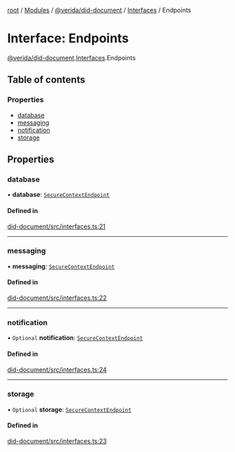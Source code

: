 [root](../README.md) / [Modules](../modules.md) / [@verida/did-document](../modules/verida_did_document.md) / [Interfaces](../modules/verida_did_document.Interfaces.md) / Endpoints

# Interface: Endpoints

[@verida/did-document](../modules/verida_did_document.md).[Interfaces](../modules/verida_did_document.Interfaces.md).Endpoints

## Table of contents

### Properties

- [database](verida_did_document.Interfaces.Endpoints.md#database)
- [messaging](verida_did_document.Interfaces.Endpoints.md#messaging)
- [notification](verida_did_document.Interfaces.Endpoints.md#notification)
- [storage](verida_did_document.Interfaces.Endpoints.md#storage)

## Properties

### database

• **database**: [`SecureContextEndpoint`](verida_did_document.Interfaces.SecureContextEndpoint.md)

#### Defined in

[did-document/src/interfaces.ts:21](https://github.com/verida/verida-js/blob/a39619b/packages/did-document/src/interfaces.ts#L21)

___

### messaging

• **messaging**: [`SecureContextEndpoint`](verida_did_document.Interfaces.SecureContextEndpoint.md)

#### Defined in

[did-document/src/interfaces.ts:22](https://github.com/verida/verida-js/blob/a39619b/packages/did-document/src/interfaces.ts#L22)

___

### notification

• `Optional` **notification**: [`SecureContextEndpoint`](verida_did_document.Interfaces.SecureContextEndpoint.md)

#### Defined in

[did-document/src/interfaces.ts:24](https://github.com/verida/verida-js/blob/a39619b/packages/did-document/src/interfaces.ts#L24)

___

### storage

• `Optional` **storage**: [`SecureContextEndpoint`](verida_did_document.Interfaces.SecureContextEndpoint.md)

#### Defined in

[did-document/src/interfaces.ts:23](https://github.com/verida/verida-js/blob/a39619b/packages/did-document/src/interfaces.ts#L23)
